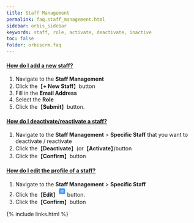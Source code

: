 ```yaml
---
title: Staff Management
permalink: faq.staff_management.html
sidebar: orbis_sidebar
keywords: staff, role, activate, deactivate, inactive
toc: false
folder: orbiscrm.faq
---
```


<div class="panel-group" id="accordion">
    <div class="panel panel-default">
        <div class="panel-heading">
            <h4 class="panel-title">
                <a class="noCrossRef accordion-toggle" data-toggle="collapse" data-parent="#accordion" href="#how-do-i-add-a-new-staff">
                    How do I add a new staff?
                </a>
            </h4>
        </div>
        <div id="how-do-i-add-a-new-staff" class="panel-collapse collapse noCrossRef">
            <div class="panel-body">
                <ol>
                    <li>Navigate to the <b>Staff Management</b>
                    </li>
                    <li>Click the【<b>+ New Staff</b>】button
                    </li>
                    <li>Fill in the <b>Email Address</b>
                    </li>
                    <li>Select the <b>Role</b>
                    </li>
                    <li>Click the【<b>Submit</b>】button.
                    </li>
                </ol>
            </div>
        </div>
    </div>
    <!-- /.panel -->
    <div class="panel panel-default">
        <div class="panel-heading">
            <h4 class="panel-title">
                <a class="noCrossRef accordion-toggle" data-toggle="collapse" data-parent="#accordion" href="#how-do-i-deactivate-reactivate-a-staff">
                How do I deactivate/reactivate a staff?
                </a>
            </h4>
        </div>
        <div id="how-do-i-deactivate-reactivate-a-staff" class="panel-collapse collapse noCrossRef">
            <div class="panel-body">
                <ol>
                    <li>Navigate to the <b>Staff Management</b> > <b>Specific Staff</b> that you want to deactivate / reactivate
                    </li>
                    <li>Click the【<b>Deactivate</b>】(or【<b>Activate</b>】)button
                    </li>
                    <li>Click the【<b>Confirm</b>】button
                    </li>
                </ol>
            </div>
        </div>
    </div>
    <!-- /.panel -->
    <div class="panel panel-default">
        <div class="panel-heading">
            <h4 class="panel-title">
                <a class="noCrossRef accordion-toggle" data-toggle="collapse" data-parent="#accordion" href="#how-do-i-edit-the-profile-of-a-staff">
                How do I edit the profile of a staff?
                </a>
            </h4>
        </div>
        <div id="how-do-i-edit-the-profile-of-a-staff" class="panel-collapse collapse noCrossRef">
            <div class="panel-body">
                <ol>
                    <li>Navigate to the <b>Staff Management</b> > <b>Specific Staff</b>
                    </li>
                    <li>Click the【<b>Edit</b>】<img src="images/enquiries/enquiries-edit.png" alt="staff-edit.png" style="width: 4%"> button.
                    </li>
                    <li>Click the【<b>Confirm</b>】button
                    </li>
                </ol>
            </div>
        </div>
    </div>
    <!-- /.panel -->
</div>
<!-- /.panel-group -->

{% include links.html %}
